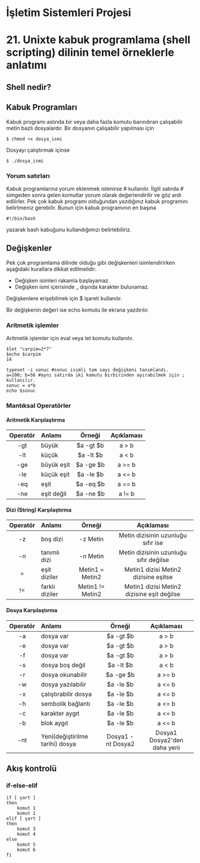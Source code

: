 # İşletim Sistemleri Projesi
# 21. Unixte kabuk programlama (shell scripting) dilinin temel örneklerle anlatımı

## Shell nedir?
## Kabuk Programları
Kabuk programı aslında bir veya daha fazla komutu barındıran çalışabilir metin bazlı dosyalardır. Bir dosyanın çalışabilir yapılması için

    $ chmod +x dosya_ismi

Dosyayı çalıştırmak içinse

    $ ./dosya_ismi

### Yorum satırları
Kabuk programlarına yorum eklenmek istenirse # kullanılır. İlgili satırda # simgeden sonra gelen komutlar yorum olarak değerlendirilir ve göz ardı edilirler.
Pek çok kabuk programı olduğundan yazdığınız kabuk programını belirtmeniz gerebilir. Bunun için kabuk programının  en başına 

    #!/bin/bash

yazarak bash kabuğunu kullandığımızı belirtebiliriz.

## Değişkenler
Pek çok programlama dilinde olduğu gibi değişkenleri isimlendirirken aşağıdaki kurallara dikkat edilmelidir.

- Değişken isimleri rakamla başlayamaz.
- Değişken ismi içerisinde _ dışında karakter bulunamaz.
  
Değişkenlere erişebilmek için $ işareti kullanılır.

Bir değişkenin değeri ise echo komutu ile ekrana yazdırılır.

### Aritmetik işlemler

Aritmetik işlemler için eval veya let komutu kullanılır.

    $let "carpim=2*7"
    $echo $carpim
    14

    typeset -i sonuc #sonuc isimli tam sayı değişkeni tanımlandı.
    a=100; b=56 #aynı satırda iki komutu birbirinden ayırabilmek için ; kullanılır.
    sonuc = a*b
    echo $sonuc

### Mantıksal Operatörler

#### Aritmetik Karşılaştırma
|Operatör|Anlamı     |Örneği    |Açıklaması|
|:------:|:----------|:--------:|:--------:|
|-gt     |büyük      | $a -gt $b| a > b    |
|-lt     |küçük      | $a -lt $b| a < b    |
|-ge     |büyük eşit | $a -ge $b| a >= b   |
|-le     |küçük eşit | $a -le $b| a <= b   |
|-eq     |eşit       | $a -eq $b| a == b   |
|-ne     |eşit değil | $a -ne $b| a != b   |
 
#### Dizi (String) Karşılaştırma
|Operatör|Anlamı        |Örneği    |Açıklaması|
|:------:|:-------------|:--------:|:--------:|
|-z      |boş dizi      | -z Metin | Metin dizisinin uzunluğu sıfır ise    |
|-n      |tanımlı dizi  | -n Metin | Metin dizisinin uzunluğu sıfır değilse|
|=       |eşit diziler  | Metin1 = Metin2 | Metin1 dizisi Metin2 dizisine eşitse   |
|!=      |farklı diziler| Metin1 != Metin2 | Metin1 dizisi Metin2 dizisine eşit değilse |

#### Dosya Karşılaştırma
|Operatör|Anlamı        |Örneği    |Açıklaması|
|:------:|:-------------|:--------:|:--------:|
|-a      |dosya var      | $a -gt $b| a > b    |
|-e      |dosya var      | $a -gt $b| a > b    |
|-f      |dosya var      | $a -gt $b| a > b    |
|-s      |dosya boş değil  | $a -lt $b| a < b    |
|-r      |dosya okunabilir  | $a -ge $b| a >= b   |
|-w      |dosya yazılabilir| $a -le $b| a <= b   |
|-x      |çalıştırabilir dosya| $a -le $b| a <= b   |
|-h      |sembolik bağlantı| $a -le $b| a <= b   |
|-c      |karakter aygıt| $a -le $b| a <= b   |
|-b      |blok aygıt| $a -le $b| a <= b   |
|-nt     |Yeni(değiştirilme tarihi) dosya| Dosya1 -nt Dosya2 | Dosya1 Dosya2'den daha yeni
 
 ## Akış kontrolü

 ### if-else-elif

    if [ şart ]
    then
        komut 1
        komut 2
    elif [ şart ]
    then 
        komut 3
        komut 4
    else
        komut 5
        komut 6
    fi

